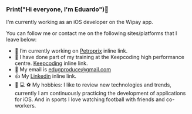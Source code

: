 ### Print("Hi everyone, I'm Eduardo")👋

I'm currently working as an iOS developer on the Wipay app.

You can follow me or contact me on the following sites/platforms that I leave below:


- 💼 I’m currently working on [Petroprix](https://petroprix.com) inline link.
- 📖 I have done part of my training at the Keepcoding high performance centre. [Keepcoding](https://keepcoding.io) inline link.
- 📩  My email is edugproduce@gmail.com
- 👍 My [Linkedin](https://www.linkedin.com/in/eduardo-martinez-palomino-bb3a32173/) inline link.
- 📲 💻 ⚽️ My hobbies: I like to review new technologies and trends, currently I am continuously practicing the development of applications for iOS. And in sports I love watching football with friends and co-workers.

